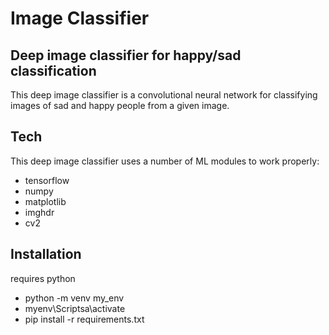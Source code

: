 # Image Classifier
## Deep image classifier for happy/sad classification

This deep image classifier is a convolutional neural network for classifying images of sad and happy people from a given image.

## Tech

This deep image classifier uses a number of ML modules to work properly:

- tensorflow
- numpy
- matplotlib
- imghdr
- cv2

## Installation

requires python

- python -m venv my_env
- myenv\Scriptsa\activate
- pip install -r requirements.txt
